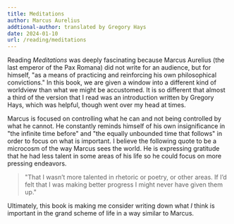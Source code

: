```yaml
---
title: Meditations
author: Marcus Aurelius
addtional-author: translated by Gregory Hays
date: 2024-01-10
url: /reading/meditations
---
```

Reading _Meditations_ was deeply fascinating because Marcus Aurelius (the last emperor of the Pax Romana) did not write for an audience, but for himself, "as a means of practicing and reinforcing his own philosophical convictions." In this book, we are given a window into a different kind of worldview than what we might be accustomed. It is so different that almost a third of the version that I read was an introduction written by Gregory Hays, which was helpful, though went over my head at times.

Marcus is focused on controlling what he can and not being controlled by what he cannot. He constantly reminds himself of his own insignificance in "the infinite time before" and "the equally unbounded time that follows" in order to focus on what is important. I believe the following quote to be a microcosm of the way Marcus sees the world. He is expressing gratitude that he had less talent in some areas of his life so he could focus on more pressing endeavors.

> "That I wasn’t more talented in rhetoric or poetry, or other areas. If I’d felt that I was making better progress I might never have given them up."

Ultimately, this book is making me consider writing down what _I_ think is important in the grand scheme of life in a way similar to Marcus.
